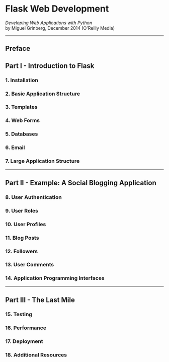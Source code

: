 # Flask Web Development

*Developing Web Applications with Python*<br>
by Miguel Grinberg, December 2014 (O'Reilly Media)

---

## Preface

## Part I - Introduction to Flask

### 1. Installation

### 2. Basic Application Structure

### 3. Templates

### 4. Web Forms

### 5. Databases

### 6. Email

### 7. Large Application Structure

---

## Part II - Example: A Social Blogging Application

### 8. User Authentication

### 9. User Roles

### 10. User Profiles

### 11. Blog Posts

### 12. Followers

### 13. User Comments

### 14. Application Programming Interfaces

---

## Part III - The Last Mile

### 15. Testing

### 16. Performance

### 17. Deployment

### 18. Additional Resources
